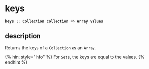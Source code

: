 # keys

**`keys :: Collection collection => Array values`**

## description

Returns the keys of a `Collection` as an `Array`.

{% hint style="info" %}
For `Sets`, the keys are equal to the values.
{% endhint %}

